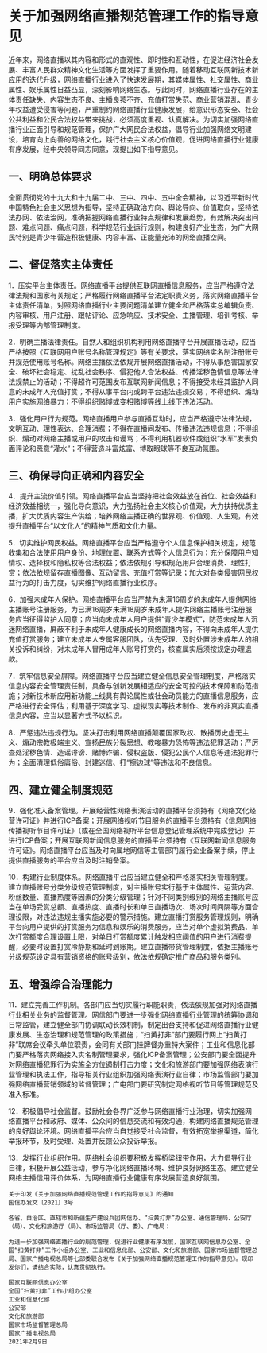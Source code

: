 # 关于加强网络直播规范管理工作的指导意见

近年来，网络直播以其内容和形式的直观性、即时性和互动性，在促进经济社会发展、丰富人民群众精神文化生活等方面发挥了重要作用。随着移动互联网新技术新应用的迭代升级，网络直播行业进入了快速发展期，其媒体属性、社交属性、商业属性、娱乐属性日益凸显，深刻影响网络生态。与此同时，网络直播行业存在的主体责任缺失、内容生态不良、主播良莠不齐、充值打赏失范、商业营销混乱、青少年权益遭受侵害等问题，严重制约网络直播行业健康发展，给意识形态安全、社会公共利益和公民合法权益带来挑战，必须高度重视、认真解决。为切实加强网络直播行业正面引导和规范管理，保护广大网民合法权益，倡导行业加强网络文明建设，培育向上向善的网络文化，践行社会主义核心价值观，促进网络直播行业健康有序发展，经中央领导同志同意，现提出如下指导意见。

## 一、明确总体要求

全面贯彻党的十九大和十九届二中、三中、四中、五中全会精神，以习近平新时代中国特色社会主义思想为指导，坚持正确政治方向、舆论导向、价值取向，坚持依法办网、依法治网，准确把握网络直播行业特点规律和发展趋势，有效解决突出问题、难点问题、痛点问题，科学规范行业运行规则，构建良好产业生态，为广大网民特别是青少年营造积极健康、内容丰富、正能量充沛的网络直播空间。

## 二、督促落实主体责任

1．压实平台主体责任。网络直播平台提供互联网直播信息服务，应当严格遵守法律法规和国家有关规定；严格履行网络直播平台法定职责义务，落实网络直播平台主体责任清单，对照网络直播行业主要问题清单建立健全和严格落实总编辑负责、内容审核、用户注册、跟帖评论、应急响应、技术安全、主播管理、培训考核、举报受理等内部管理制度。

2．明确主播法律责任。自然人和组织机构利用网络直播平台开展直播活动，应当严格按照《互联网用户账号名称管理规定》等有关要求，落实网络实名制注册账号并规范使用账号名称。网络主播依法依规开展网络直播活动，不得从事危害国家安全、破坏社会稳定、扰乱社会秩序、侵犯他人合法权益、传播淫秽色情信息等法律法规禁止的活动；不得超许可范围发布互联网新闻信息；不得接受未经其监护人同意的未成年人充值打赏；不得从事平台内或跨平台违法违规交易；不得组织、煽动用户实施网络暴力；不得组织赌博或变相赌博等线上线下违法活动。

3．强化用户行为规范。网络直播用户参与直播互动时，应当严格遵守法律法规，文明互动、理性表达、合理消费；不得在直播间发布、传播违法违规信息；不得组织、煽动对网络主播或用户的攻击和谩骂；不得利用机器软件或组织“水军”发表负面评论和恶意“灌水”；不得营造斗富炫富、博取眼球等不良互动氛围。

## 三、确保导向正确和内容安全

4．提升主流价值引领。网络直播平台应当坚持把社会效益放在首位、社会效益和经济效益相统一，强化导向意识，大力弘扬社会主义核心价值观，大力扶持优质主播，扩大优质内容生产供给；培养网络主播正确的世界观、价值观、人生观，有效提升直播平台“以文化人”的精神气质和文化力量。

5．切实维护网民权益。网络直播平台应当严格遵守个人信息保护相关规定，规范收集和合法使用用户身份、地理位置、联系方式等个人信息行为；充分保障用户知情权、选择权和隐私权等合法权益；依法依规引导和规范用户合理消费、理性打赏；依法依规留存直播图像、互动留言、充值打赏等记录；加大对各类侵害网民权益行为的打击力度，切实维护网络直播行业秩序。

6．加强未成年人保护。网络直播平台应当严禁为未满16周岁的未成年人提供网络主播账号注册服务，为已满16周岁未满18周岁未成年人提供网络主播账号注册服务应当征得监护人同意；应当向未成年人用户提供“青少年模式”，防范未成年人沉迷网络直播，屏蔽不利于未成年人健康成长的网络直播内容，不得向未成年人提供充值打赏服务；建立未成年人专属客服团队，优先受理、及时处置涉未成年人的相关投诉和纠纷，对未成年人冒用成年人账号打赏的，核查属实后须按规定办理退款。

7．筑牢信息安全屏障。网络直播平台应当建立健全信息安全管理制度，严格落实信息内容安全管理责任制，具备与创新发展相适应的安全可控的技术保障和防范措施；对新技术新应用新功能上线具有舆论属性或社会动员能力的直播信息服务，应严格进行安全评估；利用基于深度学习、虚拟现实等技术制作、发布的非真实直播信息内容，应当以显著方式予以标识。

8．严惩违法违规行为。坚决打击利用网络直播颠覆国家政权、散播历史虚无主义、煽动宗教极端主义、宣扬民族分裂思想、教唆暴力恐怖等违法犯罪活动；严厉查处淫秽色情、造谣诽谤、赌博诈骗、侵权盗版、侵犯公民个人信息等违法犯罪行为；全面清理低俗庸俗、封建迷信、打“擦边球”等违法和不良信息。

## 四、建立健全制度规范

9．强化准入备案管理。开展经营性网络表演活动的直播平台须持有《网络文化经营许可证》并进行ICP备案；开展网络视听节目服务的直播平台须持有《信息网络传播视听节目许可证》（或在全国网络视听平台信息登记管理系统中完成登记）并进行ICP备案；开展互联网新闻信息服务的直播平台须持有《互联网新闻信息服务许可证》。网络直播平台应当及时向属地网信等主管部门履行企业备案手续，停止提供直播服务的平台应当及时注销备案。

10．构建行业制度体系。网络直播平台应当建立健全和严格落实相关管理制度。建立直播账号分类分级规范管理制度，对主播账号实行基于主体属性、运营内容、粉丝数量、直播热度等因素的分类分级管理；针对不同类别级别的网络主播账号应当在单场受赏总额、直播热度、直播时长和单日直播场次、场次时间间隔等方面合理设限，对违法违规主播实施必要的警示措施。建立直播打赏服务管理规则，明确平台向用户提供的打赏服务为信息和娱乐的消费服务，应当对单个虚拟消费品、单次打赏额度合理设置上限，对单日打赏额度累计触发相应阈值的用户进行消费提醒，必要时设置打赏冷静期和延时到账期。建立直播带货管理制度，依据主播账号分级规范设定具有营销资格的账号级别，依法依规确定推广商品和服务类别。

## 五、增强综合治理能力

11．建立完善工作机制。各部门应当切实履行职能职责，依法依规加强对网络直播行业相关业务的监督管理。网信部门要进一步强化网络直播行业管理的统筹协调和日常监管，建立健全部门协调联动长效机制，制定出台支持和促进网络直播行业健康发展、生态治理和规范管理的政策措施；“扫黄打非”部门要履行网上“扫黄打非”联席会议牵头单位职责，会同有关部门挂牌督办重特大案件；工业和信息化部门要严格落实网络接入实名制管理要求，强化ICP备案管理；公安部门要全面提升对网络直播犯罪行为实施全方位遏制打击力度；文化和旅游部门要加强网络表演行业管理和执法工作，指导相关行业组织加强网络表演行业自律；市场监管部门要加强网络直播营销领域的监督管理；广电部门要研究制定网络视听节目等管理规范及准入标准。

12．积极倡导社会监督。鼓励社会各界广泛参与网络直播行业治理，切实加强网络直播平台和政府、媒体、公众间的信息交流和有效沟通，构建网络直播规范管理的良好舆论环境。网络直播平台应当自觉接受社会监督，有效拓宽举报渠道，简化举报环节，及时受理、处置并反馈公众投诉举报。

13．发挥行业组织作用。网络社会组织要积极发挥桥梁纽带作用，大力倡导行业自律，积极开展公益活动，参与净化网络直播环境、维护良好网络生态。建立健全网络主播信用评价体系，为网络直播行业健康有序发展营造良好氛围。

```
关于印发《关于加强网络直播规范管理工作的指导意见》的通知  
国信办发文〔2021〕3号

各省、自治区、直辖市和新疆生产建设兵团网信办、“扫黄打非”办公室、通信管理局、公安厅（局）、文化和旅游厅（局）、市场监管局（厅、委）、广电局：

为进一步加强网络直播行业的规范管理，促进行业健康有序发展，国家互联网信息办公室、全国“扫黄打非”工作小组办公室、工业和信息化部、公安部、文化和旅游部、国家市场监督管理总局、国家广播电视总局等七部委联合发布《关于加强网络直播规范管理工作的指导意见》。现印发你们，请结合实际，认真贯彻执行。

国家互联网信息办公室  
全国“扫黄打非”工作小组办公室  
工业和信息化部  
公安部  
文化和旅游部  
国家市场监督管理总局  
国家广播电视总局  
2021年2月9日
```